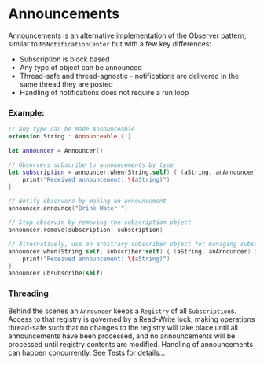 # Announcements

Announcements is an alternative implementation of the Observer pattern, similar to `NSNotificationCenter` but with a few key differences: 

- Subscription is block based
- Any type of object can be announced
- Thread-safe and thread-agnostic - notifications are delivered in the same thread they are posted
- Handling of notifications does not require a run loop

### Example:

```swift
// Any type can be made Announceable
extension String : Announceable { }

let announcer = Announcer()

// Observers subscribe to announcements by type
let subscription = announcer.when(String.self) { (aString, anAnnouncer) in
    print("Received announcement: \(aString)")
}

// Notify observers by making an announcement
announcer.announce("Drink Water!")

// Stop observin by removing the subscription object
announcer.remove(subscription: subscription)

// Alternatively, use an arbitrary subscriber object for managing subscriptions:
announcer.when(String.self, subscriber:self) { (aString, anAnnouncer) in
    print("Received announcement: \(aString)")
}
announcer.ubsubscribe(self)
```

### Threading

Behind the scenes an `Announcer` keeps a `Registry` of all `Subscription`s. Access to that registry is governed by a Read-Write lock, making operations thread-safe such that no changes to the registry will take place until all announcements have been processed, and no announcements will be processed until registry contents are modified. Handling of announcements can happen concurrently. See Tests for details...
